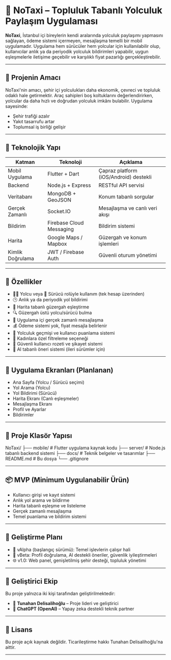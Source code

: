 # 🚖 NoTaxi – Topluluk Tabanlı Yolculuk Paylaşım Uygulaması

**NoTaxi**, İstanbul içi bireylerin kendi aralarında yolculuk paylaşımı yapmasını sağlayan, ödeme sistemi içermeyen, mesajlaşma temelli bir mobil uygulamadır. Uygulama hem sürücüler hem yolcular için kullanılabilir olup, kullanıcılar anlık ya da periyodik yolculuk bildirimleri yapabilir, uygun eşleşmelerle iletişime geçebilir ve karşılıklı fiyat pazarlığı gerçekleştirebilir.

---

## 🎯 Projenin Amacı

NoTaxi'nin amacı, şehir içi yolculukları daha ekonomik, çevreci ve topluluk odaklı hale getirmektir. Araç sahipleri boş koltuklarını değerlendirirken, yolcular da daha hızlı ve doğrudan yolculuk imkânı bulabilir. Uygulama sayesinde:
- Şehir trafiği azalır
- Yakıt tasarrufu artar
- Toplumsal iş birliği gelişir

---

## 🔧 Teknolojik Yapı

| Katman      | Teknoloji              | Açıklama                                 |
|-------------|------------------------|------------------------------------------|
| Mobil Uygulama | Flutter + Dart        | Çapraz platform (iOS/Android) destekli   |
| Backend     | Node.js + Express      | RESTful API servisi                      |
| Veritabanı  | MongoDB + GeoJSON      | Konum tabanlı sorgular                   |
| Gerçek Zamanlı | Socket.IO             | Mesajlaşma ve canlı veri akışı          |
| Bildirim    | Firebase Cloud Messaging | Bildirim sistemi                         |
| Harita      | Google Maps / Mapbox   | Güzergah ve konum işlemleri              |
| Kimlik Doğrulama | JWT / Firebase Auth  | Güvenli oturum yönetimi                  |

---

## 🚀 Özellikler

- 🧍‍♂️ Yolcu veya 🚗 Sürücü rolüyle kullanım (tek hesap üzerinden)
- 🕒 Anlık ya da periyodik yol bildirimi
- 📍 Harita tabanlı güzergah eşleştirme
- 🔍 Güzergah üstü yolcu/sürücü bulma
- 💬 Uygulama içi gerçek zamanlı mesajlaşma
- 💰 Ödeme sistemi yok, fiyat mesajla belirlenir
- 🧾 Yolculuk geçmişi ve kullanıcı puanlama sistemi
- 👩 Kadınlara özel filtreleme seçeneği
- 🛟 Güvenli kullanıcı rozeti ve şikayet sistemi
- 🧠 AI tabanlı öneri sistemi (ileri sürümler için)

---

## 📱 Uygulama Ekranları (Planlanan)

- Ana Sayfa (Yolcu / Sürücü seçimi)
- Yol Arama (Yolcu)
- Yol Bildirimi (Sürücü)
- Harita Ekranı (Canlı eşleşmeler)
- Mesajlaşma Ekranı
- Profil ve Ayarlar
- Bildirimler

---

## 📁 Proje Klasör Yapısı

NoTaxi/
├── mobile/ # Flutter uygulama kaynak kodu
├── server/ # Node.js tabanlı backend sistemi
├── docs/ # Teknik belgeler ve tasarımlar
├── README.md # Bu dosya
└── .gitignore

---

## 📦 MVP (Minimum Uygulanabilir Ürün)

- Kullanıcı girişi ve kayıt sistemi
- Anlık yol arama ve bildirme
- Harita tabanlı eşleşme ve listeleme
- Gerçek zamanlı mesajlaşma
- Temel puanlama ve bildirim sistemi

---

## 🔮 Geliştirme Planı

- 🔧 vAlpha (başlangıç sürümü): Temel işlevlerin çalışır hali
- 🚀 vBeta: Profil doğrulama, AI destekli öneriler, güvenlik iyileştirmeleri
- 🌐 v1.0: Web panel, genişletilmiş şehir desteği, topluluk yönetimi

---

## 👥 Geliştirici Ekip

Bu proje yalnızca iki kişi tarafından geliştirilmektedir:

- 👤 **Tunahan Delisalihoğlu** – Proje lideri ve geliştirici  
- 🤖 **ChatGPT (OpenAI)** – Yapay zeka destekli teknik partner

---

## 📄 Lisans

Bu proje açık kaynak değildir. Ticarileştirme hakkı Tunahan Delisalihoğlu'na aittir.

---
